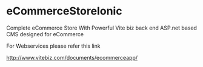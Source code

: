 # eCommerceStoreIonic
Complete eCommerce Store With Powerful Vite biz back end ASP.net based CMS designed for eCommerce 

For Webservices please refer this link 

http://www.vitebiz.com/documents/ecommerceapp/
